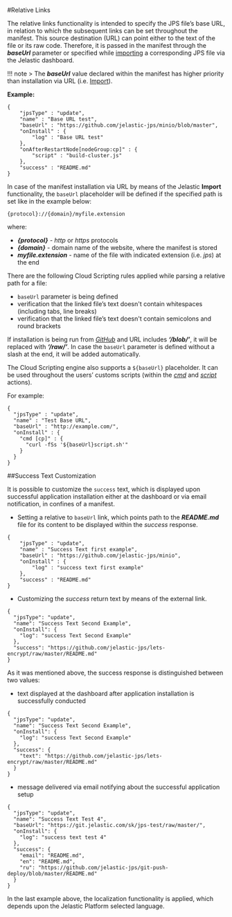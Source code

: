 #Relative Links

The relative links functionality is intended to specify the JPS file’s base URL, in relation to which the subsequent links can be set throughout the manifest. This source destination (URL) can point either to the text of the file or its raw code. Therefore, it is passed in the manifest through the <b>*baseUrl*</b> parameter or specified while <a href="https://docs.jelastic.com/environment-export-import" target="_blank">importing</a> a corresponding JPS file via the Jelastic dashboard.          

!!! note
    > The <b>*baseUrl*</b> value declared within the manifest has higher priority than installation via URL (i.e. <a href="https://docs.jelastic.com/environment-export-import" target="_blank">Import</a>).                

**Example:**
```
{
    "jpsType" : "update",
    "name" : "Base URL test",
    "baseUrl" : "https://github.com/jelastic-jps/minio/blob/master",
    "onInstall" : {
        "log" : "Base URL test"
    },
    "onAfterRestartNode[nodeGroup:cp]" : {
        "script" : "build-cluster.js"
    },
    "success" : "README.md"
}
```

In case of the manifest installation via URL by means of the Jelastic **Import** functionality, the `baseUrl` placeholder will be defined if the specified path is set like in the example below:      
  
```
{protocol}://{domain}/myfile.extension
```
where:                

- <b>*{protocol}*</b> - *http* or *https* protocols              
- <b>*{domain}*</b> - domain name of the website, where the manifest is stored                     
- <b>*myfile.extension*</b> - name of the file with indicated extension (i.e. *jps*) at the end                     

There are the following Cloud Scripting rules applied while parsing a relative path for a file:                         
  - `baseUrl` parameter is being defined                            
  - verification that the linked file’s text doesn't contain whitespaces (including tabs, line breaks)                                     
  - verification that the linked file’s text doesn't contain semicolons and round brackets                                  

If installation is being run from <a href="https://github.com/jelastic-jps" target="_blank">*GitHub*</a> and URL includes <b>*‘/blob/’*</b>, it will be replaced with <b>*‘/raw/’*</b>. In case the `baseUrl` parameter is defined without a slash at the end, it will be added automatically.              

 
The Cloud Scripting engine also supports a `${baseUrl}` placeholder. It can be used throughout the users’ customs scripts (within the [*cmd*](reference/actions/#cmd) and [*script*](reference/actions/#script) actions).              

For example:

```
{
  "jpsType" : "update",
  "name" : "Test Base URL",
  "baseUrl" : "http://example.com/",
  "onInstall" : {
    "cmd [cp]" : {
      "curl -fSs '${baseUrl}script.sh'"
    }
  }
}
```

##Success Text Customization

It is possible to customize the `success` text, which is displayed upon successful application installation either at the dashboard or via email notification, in confines of a manifest.         

- Setting a relative to `baseUrl` link, which points path to the <b>*README.md*</b> file for its content to be displayed within the *success* response.                  
```
{
    "jpsType" : "update",
    "name" : "Success Text first example",
    "baseUrl" : "https://github.com/jelastic-jps/minio",
    "onInstall" : {
        "log" : "success text first example"
    },
    "success" : "README.md"
}
```

- Customizing the *success* return text by means of the external link.                    
```
{
  "jpsType": "update",
  "name": "Success Text Second Example",
  "onInstall": {
    "log": "success Text Second Example"
  },
  "success": "https://github.com/jelastic-jps/lets-encrypt/raw/master/README.md"
}
```

As it was mentioned above, the success response is distinguished between two values:                        

 - text displayed at the dashboard after application installation is successfully conducted                       
 
```
{
  "jpsType": "update",
  "name": "Success Text Second Example",
  "onInstall": {
    "log": "success Text Second Example"
  },
  "success": {
    "text": "https://github.com/jelastic-jps/lets-encrypt/raw/master/README.md"
  }
}
```
 
 - message delivered via email notifying about the successful application setup                             
 
```
{
  "jpsType": "update",
  "name": "Success Text Test 4",
  "baseUrl": "https://git.jelastic.com/sk/jps-test/raw/master/",
  "onInstall": {
    "log": "success text test 4"
  },
  "success": {
    "email": "README.md",
    "en": "README.md",
    "ru": "https://github.com/jelastic-jps/git-push-deploy/blob/master/README.md"
  }
}
```

In the last example above, the localization functionality is applied, which depends upon the Jelastic Platform selected language.                        